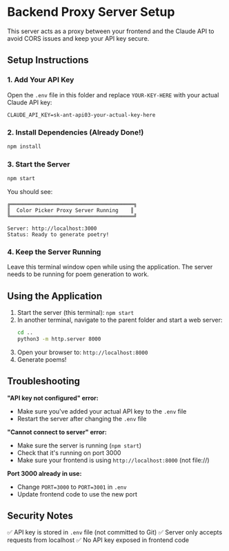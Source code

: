 # Backend Proxy Server Setup

This server acts as a proxy between your frontend and the Claude API to avoid CORS issues and keep your API key secure.

## Setup Instructions

### 1. Add Your API Key

Open the `.env` file in this folder and replace `YOUR-KEY-HERE` with your actual Claude API key:

```env
CLAUDE_API_KEY=sk-ant-api03-your-actual-key-here
```

### 2. Install Dependencies (Already Done!)

```bash
npm install
```

### 3. Start the Server

```bash
npm start
```

You should see:
```
╔════════════════════════════════════════╗
║  Color Picker Proxy Server Running    ║
╚════════════════════════════════════════╝

Server: http://localhost:3000
Status: Ready to generate poetry!
```

### 4. Keep the Server Running

Leave this terminal window open while using the application. The server needs to be running for poem generation to work.

## Using the Application

1. Start the server (this terminal): `npm start`
2. In another terminal, navigate to the parent folder and start a web server:
   ```bash
   cd ..
   python3 -m http.server 8000
   ```
3. Open your browser to: `http://localhost:8000`
4. Generate poems!

## Troubleshooting

**"API key not configured" error:**
- Make sure you've added your actual API key to the `.env` file
- Restart the server after changing the `.env` file

**"Cannot connect to server" error:**
- Make sure the server is running (`npm start`)
- Check that it's running on port 3000
- Make sure your frontend is using `http://localhost:8000` (not file://)

**Port 3000 already in use:**
- Change `PORT=3000` to `PORT=3001` in `.env`
- Update frontend code to use the new port

## Security Notes

✅ API key is stored in `.env` file (not committed to Git)
✅ Server only accepts requests from localhost
✅ No API key exposed in frontend code
